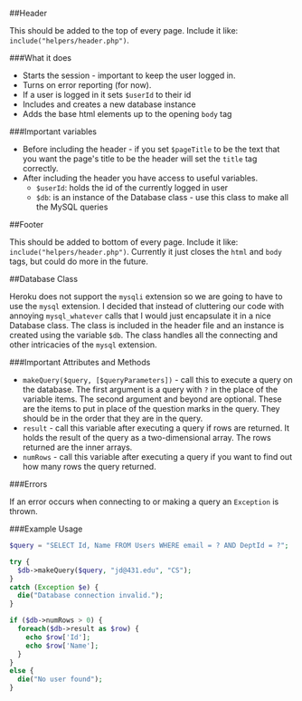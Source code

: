 ##Header

This should be added to the top of every page. Include it like: `include("helpers/header.php")`.

###What it does

+ Starts the session - important to keep the user logged in.
+ Turns on error reporting (for now).
+ If a user is logged in it sets `$userId` to their id
+ Includes and creates a new database instance
+ Adds the base html elements up to the opening `body` tag

###Important variables

+ Before including the header - if you set `$pageTitle` to be the text that you want the page's title to be the header will set the `title` tag correctly.
+ After including the header you have access to useful variables.
  + `$userId`: holds the id of the currently logged in user
  + `$db`: is an instance of the Database class - use this class to make all the MySQL queries

##Footer

This should be added to bottom of every page. Include it like: `include("helpers/header.php")`. Currently it just closes the `html` and `body` tags, but could do more in the future.

##Database Class

Heroku does not support the `mysqli` extension so we are going to have to use the `mysql` extension. I decided that instead of cluttering our code with annoying `mysql_whatever` calls that I would just encapsulate it in a nice Database class. The class is included in the header file and an instance is created using the variable `$db`. The class handles all the connecting and other intricacies of the `mysql` extension.

###Important Attributes and Methods

+ `makeQuery($query, [$queryParameters])` - call this to execute a query on the database. The first argument is a query with `?` in the place of the variable items. The second argument and beyond are optional. These are the items to put in place of the question marks in the query. They should be in the order that they are in the query.
+ `result` - call this variable after executing a query if rows are returned. It holds the result of the query as a two-dimensional array. The rows returned are the inner arrays.
+ `numRows` - call this variable after executing a query if you want to find out how many rows the query returned.

###Errors

If an error occurs when connecting to or making a query an `Exception` is thrown.

###Example Usage

```php
$query = "SELECT Id, Name FROM Users WHERE email = ? AND DeptId = ?";

try {
  $db->makeQuery($query, "jd@431.edu", "CS");
}
catch (Exception $e) {
  die("Database connection invalid.");
}

if ($db->numRows > 0) {
  foreach($db->result as $row) {
    echo $row['Id'];
    echo $row['Name'];
  }
}
else {
  die("No user found");
}
```